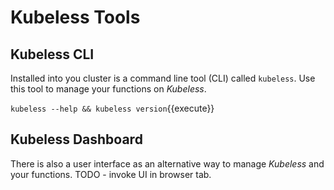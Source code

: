 # Kubeless Tools #

## Kubeless CLI ##

Installed into you cluster is a command line tool (CLI) called `kubeless`. Use this tool to manage your functions on _Kubeless_.

`kubeless --help && kubeless version`{{execute}}

## Kubeless Dashboard ##

There is also a user interface as an alternative way to manage _Kubeless_ and your functions. TODO - invoke UI in browser tab.
